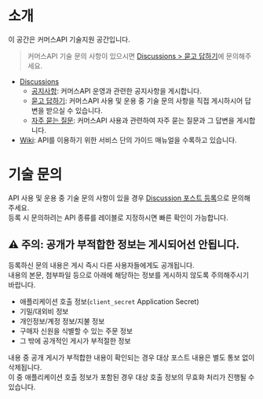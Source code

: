 # 소개
이 공간은 커머스API 기술지원 공간입니다.
> 커머스API 기술 문의 사항이 있으시면 [Discussions > 묻고 답하기](https://github.com/commerce-api-naver/commerce-api/discussions/categories/%EB%AC%BB%EA%B3%A0-%EB%8B%B5%ED%95%98%EA%B8%B0)에 문의해주세요.
- [Discussions](https://github.com/commerce-api-naver/commerce-api/discussions)
    - [공지사항](https://github.com/commerce-api-naver/commerce-api/discussions/categories/%EA%B3%B5%EC%A7%80%EC%82%AC%ED%95%AD): 커머스API 운영과 관련한 공지사항을 게시합니다.
    - [묻고 답하기](https://github.com/commerce-api-naver/commerce-api/discussions/categories/%EB%AC%BB%EA%B3%A0-%EB%8B%B5%ED%95%98%EA%B8%B0): 커머스API 사용 및 운용 중 기술 문의 사항을 직접 게시하시어 답변을 받으실 수 있습니다.
    - [자주 묻는 질문](https://github.com/commerce-api-naver/commerce-api/discussions/categories/%EC%9E%90%EC%A3%BC-%EB%AC%BB%EB%8A%94-%EC%A7%88%EB%AC%B8): 커머스API 사용과 관련하여 자주 묻는 질문과 그 답변을 게시합니다.
- [Wiki](https://github.com/commerce-api-naver/commerce-api/wiki): API를 이용하기 위한 서비스 단의 가이드 매뉴얼을 수록하고 있습니다.

# 기술 문의
API 사용 및 운용 중 기술 문의 사항이 있을 경우 [Discussion 포스트 등록](https://github.com/commerce-api-naver/commerce-api/discussions/new?category=%EB%AC%BB%EA%B3%A0-%EB%8B%B5%ED%95%98%EA%B8%B0)으로 문의해주세요.  
등록 시 문의하려는 API 종류를 레이블로 지정하시면 빠른 확인이 가능합니다.
## ⚠️ 주의: 공개가 부적합한 정보는 게시되어선 안됩니다.
등록하신 문의 내용은 게시 즉시 다른 사용자들에게도 공개됩니다.  
내용의 본문, 첨부파일 등으로 아래에 해당하는 정보를 게시하지 않도록 주의해주시기 바랍니다.
- 애플리케이션 호출 정보(`client_secret` Application Secret)
- 기밀/대외비 정보
- 개인정보/계정 정보/지불 정보
- 구매자 신원을 식별할 수 있는 주문 정보
- 그 밖에 공개적인 게시가 부적절한 정보

내용 중 공개 게시가 부적합한 내용이 확인되는 경우 대상 포스트 내용은 별도 통보 없이 삭제됩니다.  
이 중 애플리케이션 호출 정보가 포함된 경우 대상 호출 정보의 무효화 처리가 진행될 수 있습니다.
